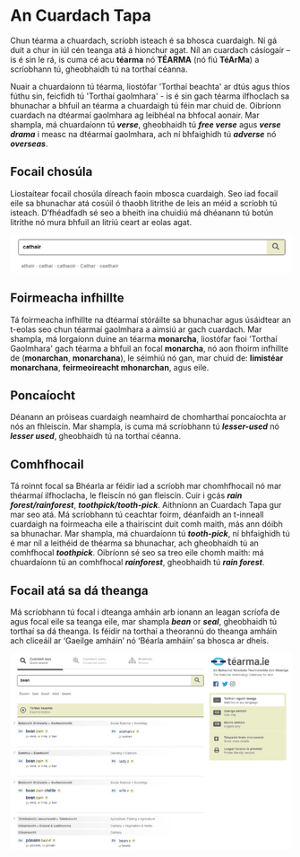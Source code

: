 # An Cuardach Tapa

Chun téarma a chuardach, scríobh isteach é sa bhosca cuardaigh. Ní gá duit a chur in iúl cén teanga atá á hionchur agat. Níl an cuardach cásíogair – is é sin le rá, is cuma cé acu **téarma** nó **TÉARMA** (nó fiú **TéArMa**) a scríobhann tú, gheobhaidh tú na torthaí céanna.

Nuair a chuardaíonn tú téarma, liostófar 'Torthaí beachta' ar dtús agus thíos fúthu sin, feicfidh tú 'Torthaí gaolmhara' - is é sin gach téarma ilfhoclach sa bhunachar a bhfuil an téarma a chuardaigh tú féin mar chuid de. Oibríonn cuardach na dtéarmaí gaolmhara ag leibhéal na bhfocal aonair. Mar shampla, má chuardaíonn tú ***verse***, gheobhaidh tú ***free verse*** agus ***verse drama*** i measc na dtéarmaí gaolmhara, ach ní bhfaighidh tú ***adverse*** nó ***overseas***.

## Focail chosúla

Liostaítear focail chosúla díreach faoin mbosca cuardaigh. Seo iad focail eile sa bhunachar atá cosúil ó thaobh litrithe de leis an méid a scríobh tú isteach. D’fhéadfadh sé seo a bheith ina chuidiú má dhéanann tú botún litrithe nó mura bhfuil an litriú ceart ar eolas agat.

![](cuardach-tapa-01.jpg)

## Foirmeacha infhillte

Tá foirmeacha infhillte na dtéarmaí stóráilte sa bhunachar agus úsáidtear an t-eolas seo chun téarmaí gaolmhara a aimsiú ar gach cuardach. Mar shampla, má lorgaíonn duine an téarma **monarcha**, liostófar faoi 'Torthaí Gaolmhara' gach téarma a bhfuil an focal **monarcha**, nó aon fhoirm infhillte de (**monarchan**, **monarchana**), le séimhiú nó gan, mar chuid de: **limistéar monarchana**, **feirmeoireacht mhonarchan**, agus eile.

## Poncaíocht

Déanann an próiseas cuardaigh neamhaird de chomharthaí poncaíochta ar nós an fhleiscín. Mar shampla, is cuma má scríobhann tú ***lesser-used*** nó ***lesser used***, gheobhaidh tú na torthaí céanna.

## Comhfhocail

Tá roinnt focal sa Bhéarla ar féidir iad a scríobh mar chomhfhocail nó mar théarmaí ilfhoclacha, le fleiscín nó gan fleiscín. Cuir i gcás ***rain forest/rainforest***, ***toothpick/tooth-pick***. Aithníonn an Cuardach Tapa gur mar seo atá. Má scríobhann tú ceachtar foirm, déanfaidh an t-inneall cuardaigh na foirmeacha eile a thairiscint duit comh maith, más ann dóibh sa bhunachar. Mar shampla, má chuardaíonn tú ***tooth-pick***, ní bhfaighidh tú é mar níl a leithéid de théarma sa bhunachar, ach gheobhaidh tú an comhfhocal ***toothpick***. Oibríonn sé seo sa treo eile chomh maith: má chuardaíonn tú an comhfhocal ***rainforest***, gheobhaidh tú ***rain forest***.

## Focail atá sa dá theanga

Má scríobhann tú focal i dteanga amháin arb ionann an leagan scríofa de agus focal eile sa teanga eile, mar shampla ***bean*** or ***seal***, gheobhaidh tú torthaí sa dá theanga. Is féidir na torthaí a theorannú do theanga amháin ach cliceáil ar ‘Gaeilge amháin’ nó ‘Béarla amháin’ sa bhosca ar dheis.

![](cuardach-tapa-02.jpg)
